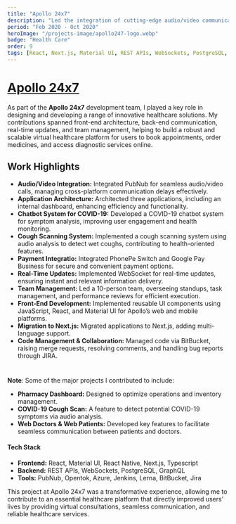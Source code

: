 ```yaml
---
title: "Apollo 24x7"
description: "Led the integration of cutting-edge audio/video communication using PubNub, architected three applications, and developed a COVID-19 chatbot system. Implemented a cough scanning feature via audio analysis and integrated PhonePe and Google Pay for seamless payments. Managed a team of 10 for efficient project delivery."
period: "Feb 2020 - Oct 2020"
heroImage: "/projects-image/apollo247-logo.webp"
badge: "Health Care"
order: 9
tags: [React, Next.js, Material UI, REST APIs, WebSockets, PostgreSQL, GraphQL, Typescript, React Native, Azure, Jenkins, BitBucket, PubNub, Opentok]
---
```


# [Apollo 24x7](https://www.apollo247.com/)
As part of the **Apollo 24x7** development team, I played a key role in designing and developing a range of innovative healthcare solutions. My contributions spanned front-end architecture, back-end communication, real-time updates, and team management, helping to build a robust and scalable virtual healthcare platform for users to book appointments, order medicines, and access diagnostic services online.

## Work Highlights
- **Audio/Video Integration:** Integrated PubNub for seamless audio/video calls, managing cross-platform communication delays effectively.
- **Application Architecture:** Architected three applications, including an internal dashboard, enhancing efficiency and functionality.
- **Chatbot System for COVID-19:** Developed a COVID-19 chatbot system for symptom analysis, improving user engagement and health monitoring.
- **Cough Scanning System:** Implemented a cough scanning system using audio analysis to detect wet coughs, contributing to health-oriented features.
- **Payment Integratio:** Integrated PhonePe Switch and Google Pay Business for secure and convenient payment options.
- **Real-Time Updates:** Implemented WebSocket for real-time updates, ensuring instant and relevant information delivery.
- **Team Management:** Led a 10-person team, overseeing standups, task management, and performance reviews for efficient execution.
- **Front-End Development:** Implemented reusable UI components using JavaScript, React, and Material UI for Apollo’s web and mobile platforms.
- **Migration to Next.js:** Migrated applications to Next.js, adding multi-language support.
- **Code Management & Collaboration:** Managed code via BitBucket, raising merge requests, resolving comments, and handling bug reports through JIRA.

#
**Note**: Some of the major projects I contributed to include:
- **Pharmacy Dashboard:** Designed to optimize operations and inventory management.
- **COVID-19 Cough Scan:** A feature to detect potential COVID-19 symptoms via audio analysis.
- **Web Doctors & Web Patients:** Developed key features to facilitate seamless communication between patients and doctors.

#### Tech Stack
- **Frontend:** React, Material UI, React Native, Next.js, Typescript
- **Backend:** REST APIs, WebSockets, PostgreSQL, GraphQL
- **Tools:** PubNub, Opentok, Azure, Jenkins, Lerna, BitBucket, Jira

This project at Apollo 24x7 was a transformative experience, allowing me to contribute to an essential healthcare platform that directly improved users’ lives by providing virtual consultations, seamless communication, and reliable healthcare services.
